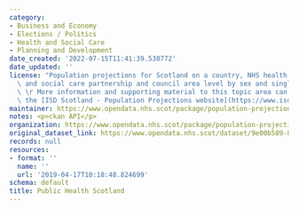 ```yaml
---
category:
- Business and Economy
- Elections / Politics
- Health and Social Care
- Planning and Development
date_created: '2022-07-15T11:41:39.538772'
date_updated: ''
license: "Population projections for Scotland on a country, NHS health board, health\
  \ and social care partnership and council area level by sex and single year of age.\r\
  \ \r More information and supporting material to this topic area can be found on\
  \ the [ISD Scotland - Population Projections website](https://www.isdscotland.org/Products-and-Services/GPD-Support/Population/Projections/)."
maintainer: https://www.opendata.nhs.scot/package/population-projections
notes: <p>ckan API</p>
organization: https://www.opendata.nhs.scot/package/population-projections
original_dataset_link: https://www.opendata.nhs.scot/dataset/9e00b589-817e-45e6-b615-46c935bbace0/resource/7a9e74c9-8746-488b-8fba-0fad7c7866ea/download/scotland_pop_proj_15072022.csv
records: null
resources:
- format: ''
  name: ''
  url: '2019-04-17T10:18:48.824699'
schema: default
title: Public Health Scotland
---
```


